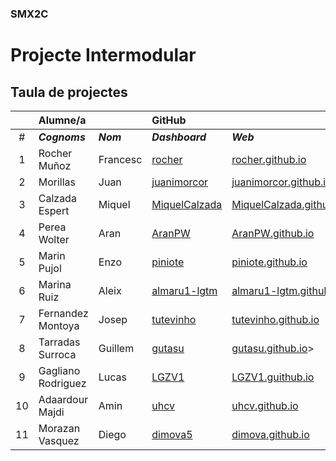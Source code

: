 ### SMX2C

# Projecte Intermodular

## Taula de projectes

|    | Alumne/a          |           | GitHub                                            |                                                            | Projecte                                     |
|:--:|:------------------|:----------|:--------------------------------------------------|:-----------------------------------------------------------|:---------------------------------------------|
| #  | **_Cognoms_**     | **_Nom_** | **_Dashboard_**                                   | **_Web_**                                                  | **_Web_**                                    |
| 1  | Rocher Muñoz      | Francesc  | [rocher](https://github.com/rocher)               | [rocher.github.io](https://rocher.github.io)               | [La FUSTA](http://lafusta.endinahosting.com) |
| 2  | Morillas          | Juan      | [juanimorcor](https://github.com/juanimorcor)     | [juanimorcor.github.io](https://juanimorcor.github.io)     |                                              |
| 3  | Calzada Espert    | Miquel    | [MiquelCalzada](https://github.com/MiquelCalzada) | [MiquelCalzada.github.io](https://MiquelCalzada.github.io) |                                              |
| 4  | Perea Wolter      | Aran      | [AranPW](https://github.com/AranPW)               | [AranPW.github.io](https://AranPW.github.io)               | NO                                           |
| 5  | Marin Pujol       | Enzo      | [piniote](https://github.com/piniote)             | [piniote.github.io](https://piniote.github.io)             | 
| 6  | Marina Ruiz       | Aleix     | [almaru1-lgtm](https://github.com/almaru1-lgtm)   | [almaru1-lgtm.github.io](https://almaru1-lgtm.github.io)   | [La FUSTA]()                                 |
| 7  | Fernandez Montoya | Josep     | [tutevinho](https://github.com/tutevinho)         | [tutevinho.github.io](https://tutevinho.github.io)         | [x](x.com)                                   |
| 8  | Tarradas Surroca  | Guillem   | [gutasu](https://github.com/gutasu)               | [gutasu.github.io](https://gutasu.github.io)>
| 9  | Gagliano Rodriguez| Lucas     | [LGZV1](https://github.com/LGZV1)                 | [LGZV1.guithub.io](https://LGZV1.github.io)                | [NeoDrop](http://NeoDrop.endinahosting.com) |
| 10 | Adaardour Majdi   | Amin      | [uhcv](https://github.com/uhcv)                   | [uhcv.github.io](https://uhcv.github.io)                   |                                              |
| 11 | Morazan Vasquez   | Diego     | [dimova5](https://github.com/dimova5)             | [dimova.github.io](https://dimova5.github.io)              |
